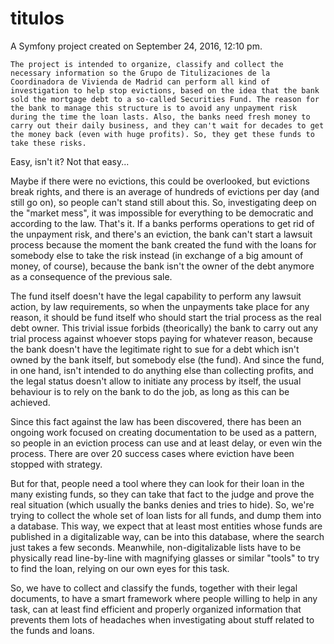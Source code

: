 titulos
=======

A Symfony project created on September 24, 2016, 12:10 pm.

    The project is intended to organize, classify and collect the necessary information so the Grupo de Titulizaciones de la Coordinadora de Vivienda de Madrid can perform all kind of investigation to help stop evictions, based on the idea that the bank sold the mortgage debt to a so-called Securities Fund. The reason for the bank to manage this structure is to avoid any unpayment risk during the time the loan lasts. Also, the banks need fresh money to carry out their daily business, and they can't wait for decades to get the money back (even with huge profits). So, they get these funds to take these risks.

Easy, isn't it? Not that easy...

Maybe if there were no evictions, this could be overlooked, but evictions break rights, and there is an average of hundreds of evictions per day (and still go on), so people can't stand still about this. So, investigating deep on the "market mess", it was impossible for everything to be democratic and according to the law. That's it. If a banks performs operations to get rid of the unpayment risk, and there's an eviction, the bank can't start a lawsuit process because the moment the bank created the fund with the loans for somebody else to take the risk instead (in exchange of a big amount of money, of course), because the bank isn't the owner of the debt anymore as a consequence of the previous sale.

The fund itself doesn't have the legal capability to perform any lawsuit action, by law requirements, so when the unpayments take place for any reason, it should be fund itself who should start the trial process as the real debt owner. This trivial issue forbids (theorically) the bank to carry out any trial process against whoever stops paying for whatever reason, because the bank doesn't have the legitimate right to sue for a debt which isn't owned by the bank itself, but somebody else (the fund). And since the fund, in one hand, isn't intended to do anything else than collecting profits, and the legal status doesn't allow to initiate any process by itself, the usual behaviour is to rely on the bank to do the job, as long as this can be achieved.

Since this fact against the law has been discovered, there has been an ongoing work focused on creating documentation to be used as a pattern, so people in an eviction process can use and at least delay, or even win the process. There are over 20 success cases where eviction have been stopped with strategy.

But for that, people need a tool where they can look for their loan in the many existing funds, so they can take that fact to the judge and prove the real situation (which usually the banks denies and tries to hide). So, we're trying to collect the whole set of loan lists for all funds, and dump them into a database. This way, we expect that at least most entities whose funds are published in a digitalizable way, can be into this database, where the search just takes a few seconds. Meanwhile, non-digitalizable lists have to be physically read line-by-line with magnifying glasses or similar "tools" to try to find the loan, relying on our own eyes for this task.

So, we have to collect and classify the funds, together with their legal documents, to have a smart framework where people willing to help in any task, can at least find efficient and properly organized information that prevents them lots of headaches when investigating about stuff related to the funds and loans.

